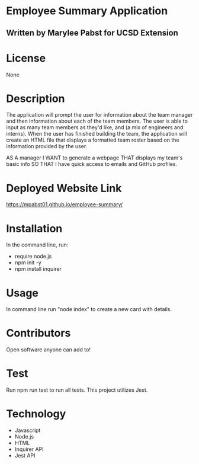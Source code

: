 # Employee Summary Application 
## Written by Marylee Pabst for UCSD Extension

# License 
None
# Description 
The application will prompt the user for information about the team manager and then information about each of the team members. The user is able to input as many team members as they'd like, and (a mix of engineers and interns). When the user has finished building the team, the application will create an HTML file that displays a formatted team roster based on the information provided by the user.

AS A manager I WANT to generate a webpage THAT displays my team's basic info SO THAT I have quick access to emails and GitHub profiles.

# Deployed Website Link
https://mpabst01.github.io/employee-summary/
# Installation
 In the command line, run:

* require node.js
* npm init -y
* npm install inquirer
# Usage
 In command line run "node index" to create a new card with details. 
# Contributors
Open software anyone can add to!
# Test
 Run npm run test to run all tests. This project utilizes Jest.
 
# Technology
 * Javascript
 * Node.js
 * HTML
 * Inquirer API
 * Jest API